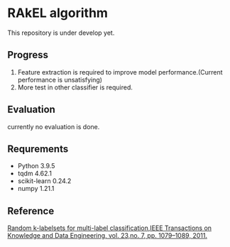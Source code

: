 ﻿# RAkEL algorithm

This repository is under develop yet.

## Progress

1. Feature extraction is required to improve model performance.(Current performance is unsatisfying)
2. More test in other classifier is required.

## Evaluation
<!-- |evaluation criterion |LP||||
|---|---|---|---|---|
|hamming loss|||||
|ranking loss|||||
|one error||||| -->

currently no evaluation is done.

## Requrements

- Python 3.9.5
- tqdm 4.62.1
- scikit-learn 0.24.2
- numpy 1.21.1

## Reference

[Random k-labelsets for multi-label classification,IEEE Transactions on Knowledge and Data Engineering, vol. 23,no. 7, pp. 1079–1089, 2011.][2]


  [1]: http://mulan.sourceforge.net/datasets-mlc.html
  [2]: https://ieeexplore.ieee.org/abstract/document/5567103




